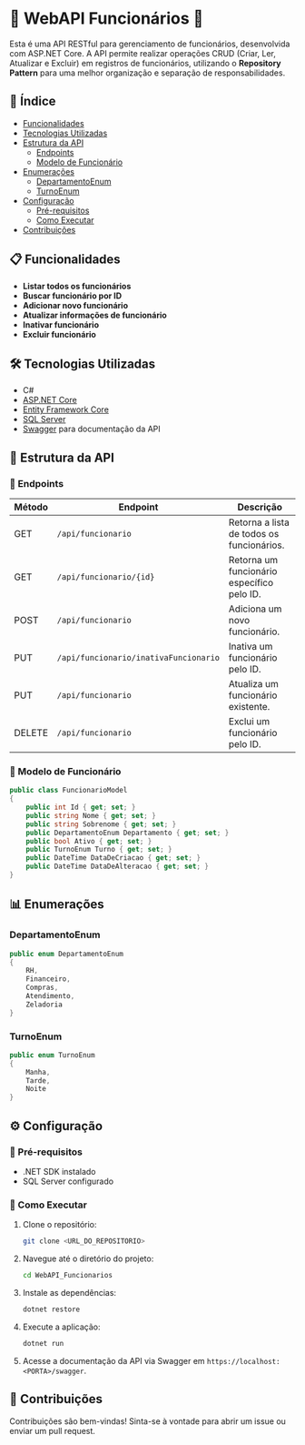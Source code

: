 # 🚀 WebAPI Funcionários 🚀

Esta é uma API RESTful para gerenciamento de funcionários, desenvolvida com ASP.NET Core. A API permite realizar operações CRUD (Criar, Ler, Atualizar e Excluir) em registros de funcionários, utilizando o **Repository Pattern** para uma melhor organização e separação de responsabilidades.

## 📑 Índice
- [Funcionalidades](#-funcionalidades)
- [Tecnologias Utilizadas](#-tecnologias-utilizadas)
- [Estrutura da API](#-estrutura-da-api)
  - [Endpoints](#-endpoints)
  - [Modelo de Funcionário](#-modelo-de-funcionário)
- [Enumerações](#-enumerações)
  - [DepartamentoEnum](#departamentoenum)
  - [TurnoEnum](#turnoenum)
- [Configuração](#-configuração)
  - [Pré-requisitos](#-pré-requisitos)
  - [Como Executar](#-como-executar)
- [Contribuições](#-contribuições)
  
## 📋 Funcionalidades

- **Listar todos os funcionários**
- **Buscar funcionário por ID**
- **Adicionar novo funcionário**
- **Atualizar informações de funcionário**
- **Inativar funcionário**
- **Excluir funcionário**

## 🛠️ Tecnologias Utilizadas

- C#
- [ASP.NET Core](https://dotnet.microsoft.com/apps/aspnet)
- [Entity Framework Core](https://docs.microsoft.com/ef/core/)
- [SQL Server](https://www.microsoft.com/sql-server)
- [Swagger](https://swagger.io/tools/swagger-ui/) para documentação da API

## 📂 Estrutura da API

### 🔗 Endpoints

| Método | Endpoint                             | Descrição                                     |
|--------|--------------------------------------|-----------------------------------------------|
| GET    | `/api/funcionario`                  | Retorna a lista de todos os funcionários.    |
| GET    | `/api/funcionario/{id}`             | Retorna um funcionário específico pelo ID.    |
| POST   | `/api/funcionario`                  | Adiciona um novo funcionário.                 |
| PUT    | `/api/funcionario/inativaFuncionario` | Inativa um funcionário pelo ID.               |
| PUT    | `/api/funcionario`                  | Atualiza um funcionário existente.            |
| DELETE | `/api/funcionario`                  | Exclui um funcionário pelo ID.                |

### 👤 Modelo de Funcionário

```csharp
public class FuncionarioModel
{
    public int Id { get; set; }
    public string Nome { get; set; }
    public string Sobrenome { get; set; }
    public DepartamentoEnum Departamento { get; set; }
    public bool Ativo { get; set; }
    public TurnoEnum Turno { get; set; }
    public DateTime DataDeCriacao { get; set; }
    public DateTime DataDeAlteracao { get; set; }
}
```
## 📊 Enumerações

### DepartamentoEnum
```csharp
public enum DepartamentoEnum
{
    RH,
    Financeiro,
    Compras,
    Atendimento,
    Zeladoria
}
```

### TurnoEnum
```csharp
public enum TurnoEnum
{
    Manha,
    Tarde,
    Noite
}
```

## ⚙️ Configuração

### 🔧 Pré-requisitos
- .NET SDK instalado
- SQL Server configurado

### 🚀 Como Executar
1. Clone o repositório:

    ```bash
    git clone <URL_DO_REPOSITORIO>
    ```

2. Navegue até o diretório do projeto:

    ```bash
    cd WebAPI_Funcionarios
    ```

3. Instale as dependências:

    ```bash
    dotnet restore
    ```

4. Execute a aplicação:

    ```bash
    dotnet run
    ```

5. Acesse a documentação da API via Swagger em `https://localhost:<PORTA>/swagger`.

## 🤝 Contribuições
Contribuições são bem-vindas! Sinta-se à vontade para abrir um issue ou enviar um pull request.
